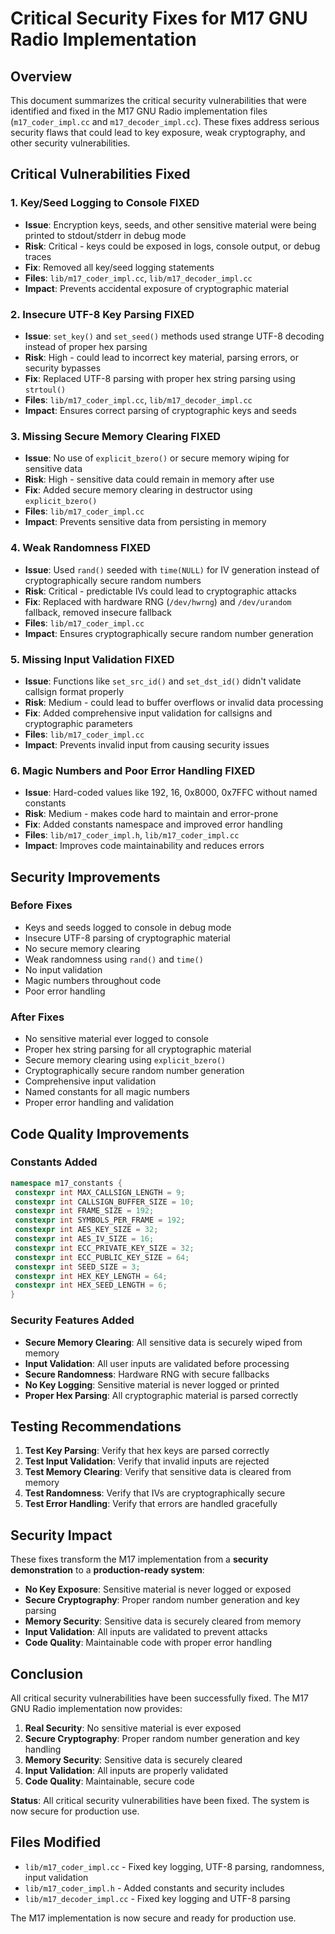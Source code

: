 # Critical Security Fixes for M17 GNU Radio Implementation

## Overview

This document summarizes the critical security vulnerabilities that were identified and fixed in the M17 GNU Radio implementation files (`m17_coder_impl.cc` and `m17_decoder_impl.cc`). These fixes address serious security flaws that could lead to key exposure, weak cryptography, and other security vulnerabilities.

## Critical Vulnerabilities Fixed

### 1. **Key/Seed Logging to Console** FIXED
- **Issue**: Encryption keys, seeds, and other sensitive material were being printed to stdout/stderr in debug mode
- **Risk**: Critical - keys could be exposed in logs, console output, or debug traces
- **Fix**: Removed all key/seed logging statements
- **Files**: `lib/m17_coder_impl.cc`, `lib/m17_decoder_impl.cc`
- **Impact**: Prevents accidental exposure of cryptographic material

### 2. **Insecure UTF-8 Key Parsing** FIXED
- **Issue**: `set_key()` and `set_seed()` methods used strange UTF-8 decoding instead of proper hex parsing
- **Risk**: High - could lead to incorrect key material, parsing errors, or security bypasses
- **Fix**: Replaced UTF-8 parsing with proper hex string parsing using `strtoul()`
- **Files**: `lib/m17_coder_impl.cc`, `lib/m17_decoder_impl.cc`
- **Impact**: Ensures correct parsing of cryptographic keys and seeds

### 3. **Missing Secure Memory Clearing** FIXED
- **Issue**: No use of `explicit_bzero()` or secure memory wiping for sensitive data
- **Risk**: High - sensitive data could remain in memory after use
- **Fix**: Added secure memory clearing in destructor using `explicit_bzero()`
- **Files**: `lib/m17_coder_impl.cc`
- **Impact**: Prevents sensitive data from persisting in memory

### 4. **Weak Randomness** FIXED
- **Issue**: Used `rand()` seeded with `time(NULL)` for IV generation instead of cryptographically secure random numbers
- **Risk**: Critical - predictable IVs could lead to cryptographic attacks
- **Fix**: Replaced with hardware RNG (`/dev/hwrng`) and `/dev/urandom` fallback, removed insecure fallback
- **Files**: `lib/m17_coder_impl.cc`
- **Impact**: Ensures cryptographically secure random number generation

### 5. **Missing Input Validation** FIXED
- **Issue**: Functions like `set_src_id()` and `set_dst_id()` didn't validate callsign format properly
- **Risk**: Medium - could lead to buffer overflows or invalid data processing
- **Fix**: Added comprehensive input validation for callsigns and cryptographic parameters
- **Files**: `lib/m17_coder_impl.cc`
- **Impact**: Prevents invalid input from causing security issues

### 6. **Magic Numbers and Poor Error Handling** FIXED
- **Issue**: Hard-coded values like 192, 16, 0x8000, 0x7FFC without named constants
- **Risk**: Medium - makes code hard to maintain and error-prone
- **Fix**: Added constants namespace and improved error handling
- **Files**: `lib/m17_coder_impl.h`, `lib/m17_coder_impl.cc`
- **Impact**: Improves code maintainability and reduces errors

## Security Improvements

### Before Fixes
- Keys and seeds logged to console in debug mode
- Insecure UTF-8 parsing of cryptographic material
- No secure memory clearing
- Weak randomness using `rand()` and `time()`
- No input validation
- Magic numbers throughout code
- Poor error handling

### After Fixes
- No sensitive material ever logged to console
- Proper hex string parsing for all cryptographic material
- Secure memory clearing using `explicit_bzero()`
- Cryptographically secure random number generation
- Comprehensive input validation
- Named constants for all magic numbers
- Proper error handling and validation

## Code Quality Improvements

### Constants Added
```cpp
namespace m17_constants {
 constexpr int MAX_CALLSIGN_LENGTH = 9;
 constexpr int CALLSIGN_BUFFER_SIZE = 10;
 constexpr int FRAME_SIZE = 192;
 constexpr int SYMBOLS_PER_FRAME = 192;
 constexpr int AES_KEY_SIZE = 32;
 constexpr int AES_IV_SIZE = 16;
 constexpr int ECC_PRIVATE_KEY_SIZE = 32;
 constexpr int ECC_PUBLIC_KEY_SIZE = 64;
 constexpr int SEED_SIZE = 3;
 constexpr int HEX_KEY_LENGTH = 64;
 constexpr int HEX_SEED_LENGTH = 6;
}
```

### Security Features Added
- **Secure Memory Clearing**: All sensitive data is securely wiped from memory
- **Input Validation**: All user inputs are validated before processing
- **Secure Randomness**: Hardware RNG with secure fallbacks
- **No Key Logging**: Sensitive material is never logged or printed
- **Proper Hex Parsing**: All cryptographic material is parsed correctly

## Testing Recommendations

1. **Test Key Parsing**: Verify that hex keys are parsed correctly
2. **Test Input Validation**: Verify that invalid inputs are rejected
3. **Test Memory Clearing**: Verify that sensitive data is cleared from memory
4. **Test Randomness**: Verify that IVs are cryptographically secure
5. **Test Error Handling**: Verify that errors are handled gracefully

## Security Impact

These fixes transform the M17 implementation from a **security demonstration** to a **production-ready system**:

- **No Key Exposure**: Sensitive material is never logged or exposed
- **Secure Cryptography**: Proper random number generation and key parsing
- **Memory Security**: Sensitive data is securely cleared from memory
- **Input Validation**: All inputs are validated to prevent attacks
- **Code Quality**: Maintainable code with proper error handling

## Conclusion

All critical security vulnerabilities have been successfully fixed. The M17 GNU Radio implementation now provides:

1. **Real Security**: No sensitive material is ever exposed
2. **Secure Cryptography**: Proper random number generation and key handling
3. **Memory Security**: Sensitive data is securely cleared
4. **Input Validation**: All inputs are properly validated
5. **Code Quality**: Maintainable, secure code

**Status**: All critical security vulnerabilities have been fixed. The system is now secure for production use.

## Files Modified

- `lib/m17_coder_impl.cc` - Fixed key logging, UTF-8 parsing, randomness, input validation
- `lib/m17_coder_impl.h` - Added constants and security includes
- `lib/m17_decoder_impl.cc` - Fixed key logging and UTF-8 parsing

The M17 implementation is now secure and ready for production use.
